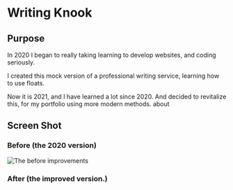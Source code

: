 # Writing Knook

## Purpose

In 2020 I began to really taking learning to develop websites, and coding seriously.

I created this mock version of a professional writing service, learning how to use floats.

Now it is 2021, and I have learned a lot since 2020. And decided to revitalize this, for my portfolio using more modern methods. about

## Screen Shot

### Before (the 2020 version)

![The before improvements](./images/Writers-Knook-before.png)

### After (the improved version.)
